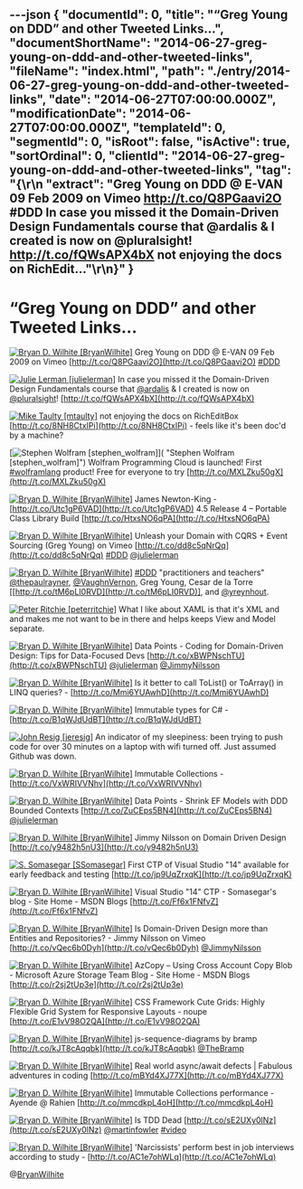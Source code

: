 ---json
{
  "documentId": 0,
  "title": "“Greg Young on DDD” and other Tweeted Links…",
  "documentShortName": "2014-06-27-greg-young-on-ddd-and-other-tweeted-links",
  "fileName": "index.html",
  "path": "./entry/2014-06-27-greg-young-on-ddd-and-other-tweeted-links",
  "date": "2014-06-27T07:00:00.000Z",
  "modificationDate": "2014-06-27T07:00:00.000Z",
  "templateId": 0,
  "segmentId": 0,
  "isRoot": false,
  "isActive": true,
  "sortOrdinal": 0,
  "clientId": "2014-06-27-greg-young-on-ddd-and-other-tweeted-links",
  "tag": "{\r\n  \"extract\": \"Greg Young on DDD @ E-VAN 09 Feb 2009 on Vimeo <http://t.co/Q8PGaavi2O> #DDD  In case you missed it the Domain-Driven Design Fundamentals course that @ardalis & I created is now on @pluralsight! <http://t.co/fQWsAPX4bX>  not enjoying the docs on RichEdit...\"\r\n}"
}
---

# “Greg Young on DDD” and other Tweeted Links…

[<img alt="Bryan D. Wilhite [BryanWilhite]" src="https://songhay.blob.core.windows.net/shared-social-twitter/BryanWilhite.jpeg">](http://t.co/UNdqV0Z1zz "Bryan D. Wilhite [BryanWilhite]") <span>Greg Young on DDD @ E-VAN 09 Feb 2009 on Vimeo [http://t.co/Q8PGaavi2O](http://t.co/Q8PGaavi2O) [#DDD](http://search.twitter.com/search?q=%23DDD)</span>

[<img alt="Julie Lerman [julielerman]" src="https://songhay.blob.core.windows.net/shared-social-twitter/julielerman.jpeg">](http://t.co/FtL7wpKePq "Julie Lerman [julielerman]") <span>In case you missed it the Domain-Driven Design Fundamentals course that [@ardalis](http://twitter.com/ardalis) & I created is now on [@pluralsight](http://twitter.com/pluralsight)! [http://t.co/fQWsAPX4bX](http://t.co/fQWsAPX4bX)</span>

[<img alt="Mike Taulty [mtaulty]" src="https://songhay.blob.core.windows.net/shared-social-twitter/mtaulty.png">](http://t.co/iVomBMJ51E "Mike Taulty [mtaulty]") <span>not enjoying the docs on RichEditBox [http://t.co/8NH8CtxIPi](http://t.co/8NH8CtxIPi) - feels like it's been doc'd by a machine?</span>

[<img alt="Stephen Wolfram [stephen_wolfram]" src="https://songhay.blob.core.windows.net/shared-social-twitter/stephen_wolfram.png">]( "Stephen Wolfram [stephen_wolfram]") <span>Wolfram Programming Cloud is launched! First [#wolframlang](http://search.twitter.com/search?q=%23wolframlang) product! Free for everyone to try [http://t.co/MXLZku50gX](http://t.co/MXLZku50gX)</span>

[<img alt="Bryan D. Wilhite [BryanWilhite]" src="https://songhay.blob.core.windows.net/shared-social-twitter/BryanWilhite.jpeg">](http://t.co/UNdqV0Z1zz "Bryan D. Wilhite [BryanWilhite]") <span>James Newton-King - [http://t.co/Utc1gP6VAD](http://t.co/Utc1gP6VAD) 4.5 Release 4 – Portable Class Library Build [http://t.co/HtxsNO6qPA](http://t.co/HtxsNO6qPA)</span>

[<img alt="Bryan D. Wilhite [BryanWilhite]" src="https://songhay.blob.core.windows.net/shared-social-twitter/BryanWilhite.jpeg">](http://t.co/UNdqV0Z1zz "Bryan D. Wilhite [BryanWilhite]") <span>Unleash your Domain with CQRS + Event Sourcing (Greg Young) on Vimeo [http://t.co/dd8c5qNrQq](http://t.co/dd8c5qNrQq) [#DDD](http://search.twitter.com/search?q=%23DDD) [@julielerman](http://twitter.com/julielerman)</span>

[<img alt="Bryan D. Wilhite [BryanWilhite]" src="https://songhay.blob.core.windows.net/shared-social-twitter/BryanWilhite.jpeg">](http://t.co/UNdqV0Z1zz "Bryan D. Wilhite [BryanWilhite]") <span>[#DDD](http://search.twitter.com/search?q=%23DDD) "practitioners and teachers" [@thepaulrayner](http://twitter.com/thepaulrayner), [@VaughnVernon](http://twitter.com/VaughnVernon), Greg Young, Cesar de la Torre [[http://t.co/tM6pLI0RVD](http://t.co/tM6pLI0RVD)], and [@yreynhout](http://twitter.com/yreynhout).</span>

[<img alt="Peter Ritchie [peterritchie]" src="https://songhay.blob.core.windows.net/shared-social-twitter/peterritchie.jpeg">](http://t.co/KvtlLGSmSz "Peter Ritchie [peterritchie]") <span>What I like about XAML is that it's XML and and makes me not want to be in there and helps keeps View and Model separate.</span>

[<img alt="Bryan D. Wilhite [BryanWilhite]" src="https://songhay.blob.core.windows.net/shared-social-twitter/BryanWilhite.jpeg">](http://t.co/UNdqV0Z1zz "Bryan D. Wilhite [BryanWilhite]") <span>Data Points - Coding for Domain-Driven Design: Tips for Data-Focused Devs [http://t.co/xBWPNschTU](http://t.co/xBWPNschTU) [@julielerman](http://twitter.com/julielerman) [@JimmyNilsson](http://twitter.com/JimmyNilsson)</span>

[<img alt="Bryan D. Wilhite [BryanWilhite]" src="https://songhay.blob.core.windows.net/shared-social-twitter/BryanWilhite.jpeg">](http://t.co/UNdqV0Z1zz "Bryan D. Wilhite [BryanWilhite]") <span>Is it better to call ToList() or ToArray() in LINQ queries? - [http://t.co/Mmi6YUAwhD](http://t.co/Mmi6YUAwhD)</span>

[<img alt="Bryan D. Wilhite [BryanWilhite]" src="https://songhay.blob.core.windows.net/shared-social-twitter/BryanWilhite.jpeg">](http://t.co/UNdqV0Z1zz "Bryan D. Wilhite [BryanWilhite]") <span>Immutable types for C# - [http://t.co/B1qWJdUdBT](http://t.co/B1qWJdUdBT)</span>

[<img alt="John Resig [jeresig]" src="https://songhay.blob.core.windows.net/shared-social-twitter/jeresig.jpeg">](http://t.co/DhxxrmIfa8 "John Resig [jeresig]") <span>An indicator of my sleepiness: been trying to push code for over 30 minutes on a laptop with wifi turned off. Just assumed Github was down.</span>

[<img alt="Bryan D. Wilhite [BryanWilhite]" src="https://songhay.blob.core.windows.net/shared-social-twitter/BryanWilhite.jpeg">](http://t.co/UNdqV0Z1zz "Bryan D. Wilhite [BryanWilhite]") <span>Immutable Collections - [http://t.co/VxWRIVVNhv](http://t.co/VxWRIVVNhv)</span>

[<img alt="Bryan D. Wilhite [BryanWilhite]" src="https://songhay.blob.core.windows.net/shared-social-twitter/BryanWilhite.jpeg">](http://t.co/UNdqV0Z1zz "Bryan D. Wilhite [BryanWilhite]") <span>Data Points - Shrink EF Models with DDD Bounded Contexts [http://t.co/ZuCEps5BN4](http://t.co/ZuCEps5BN4) [@julielerman](http://twitter.com/julielerman)</span>

[<img alt="Bryan D. Wilhite [BryanWilhite]" src="https://songhay.blob.core.windows.net/shared-social-twitter/BryanWilhite.jpeg">](http://t.co/UNdqV0Z1zz "Bryan D. Wilhite [BryanWilhite]") <span>Jimmy Nilsson on Domain Driven Design [http://t.co/y9482h5nU3](http://t.co/y9482h5nU3)</span>

[<img alt="S. Somasegar [SSomasegar]" src="https://songhay.blob.core.windows.net/shared-social-twitter/SSomasegar.jpeg">](http://t.co/TUP2K5657h "S. Somasegar [SSomasegar]") <span>First CTP of Visual Studio "14" available for early feedback and testing [http://t.co/jp9UqZrxqK](http://t.co/jp9UqZrxqK)</span>

[<img alt="Bryan D. Wilhite [BryanWilhite]" src="https://songhay.blob.core.windows.net/shared-social-twitter/BryanWilhite.jpeg">](http://t.co/UNdqV0Z1zz "Bryan D. Wilhite [BryanWilhite]") <span>Visual Studio "14" CTP - Somasegar's blog - Site Home - MSDN Blogs [http://t.co/Ff6x1FNfvZ](http://t.co/Ff6x1FNfvZ)</span>

[<img alt="Bryan D. Wilhite [BryanWilhite]" src="https://songhay.blob.core.windows.net/shared-social-twitter/BryanWilhite.jpeg">](http://t.co/UNdqV0Z1zz "Bryan D. Wilhite [BryanWilhite]") <span>Is Domain-Driven Design more than Entities and Repositories? - Jimmy Nilsson on Vimeo [http://t.co/vQec6b0Dyh](http://t.co/vQec6b0Dyh) [@JimmyNilsson](http://twitter.com/JimmyNilsson)</span>

[<img alt="Bryan D. Wilhite [BryanWilhite]" src="https://songhay.blob.core.windows.net/shared-social-twitter/BryanWilhite.jpeg">](http://t.co/UNdqV0Z1zz "Bryan D. Wilhite [BryanWilhite]") <span>AzCopy – Using Cross Account Copy Blob - Microsoft Azure Storage Team Blog - Site Home - MSDN Blogs [http://t.co/r2sj2tUp3e](http://t.co/r2sj2tUp3e)</span>

[<img alt="Bryan D. Wilhite [BryanWilhite]" src="https://songhay.blob.core.windows.net/shared-social-twitter/BryanWilhite.jpeg">](http://t.co/UNdqV0Z1zz "Bryan D. Wilhite [BryanWilhite]") <span>CSS Framework Cute Grids: Highly Flexible Grid System for Responsive Layouts - noupe [http://t.co/E1vV98O2QA](http://t.co/E1vV98O2QA)</span>

[<img alt="Bryan D. Wilhite [BryanWilhite]" src="https://songhay.blob.core.windows.net/shared-social-twitter/BryanWilhite.jpeg">](http://t.co/UNdqV0Z1zz "Bryan D. Wilhite [BryanWilhite]") <span>js-sequence-diagrams by bramp [http://t.co/kJT8cAqqbk](http://t.co/kJT8cAqqbk) [@TheBramp](http://twitter.com/TheBramp)</span>

[<img alt="Bryan D. Wilhite [BryanWilhite]" src="https://songhay.blob.core.windows.net/shared-social-twitter/BryanWilhite.jpeg">](http://t.co/UNdqV0Z1zz "Bryan D. Wilhite [BryanWilhite]") <span>Real world async/await defects | Fabulous adventures in coding [http://t.co/mBYd4XJ77X](http://t.co/mBYd4XJ77X)</span>

[<img alt="Bryan D. Wilhite [BryanWilhite]" src="https://songhay.blob.core.windows.net/shared-social-twitter/BryanWilhite.jpeg">](http://t.co/UNdqV0Z1zz "Bryan D. Wilhite [BryanWilhite]") <span>Immutable Collections performance - Ayende @ Rahien [http://t.co/mmcdkpL4oH](http://t.co/mmcdkpL4oH)</span>

[<img alt="Bryan D. Wilhite [BryanWilhite]" src="https://songhay.blob.core.windows.net/shared-social-twitter/BryanWilhite.jpeg">](http://t.co/UNdqV0Z1zz "Bryan D. Wilhite [BryanWilhite]") <span>Is TDD Dead [http://t.co/sE2UXy0lNz](http://t.co/sE2UXy0lNz) [@martinfowler](http://twitter.com/martinfowler) [#video](http://search.twitter.com/search?q=%23video)</span>

[<img alt="Bryan D. Wilhite [BryanWilhite]" src="https://songhay.blob.core.windows.net/shared-social-twitter/BryanWilhite.jpeg">](http://t.co/UNdqV0Z1zz "Bryan D. Wilhite [BryanWilhite]") <span>'Narcissists' perform best in job interviews according to study - [http://t.co/AC1e7ohWLq](http://t.co/AC1e7ohWLq)</span>

@[BryanWilhite](https://twitter.com/BryanWilhite)
